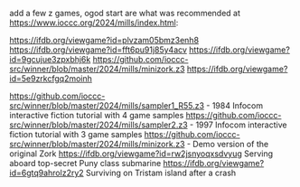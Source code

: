 add a few z games, ogod start are what was recommended at https://www.ioccc.org/2024/mills/index.html:

https://ifdb.org/viewgame?id=plvzam05bmz3enh8
https://ifdb.org/viewgame?id=fft6pu91j85y4acv
https://ifdb.org/viewgame?id=9gcujue3zpxbhj6k
https://github.com/ioccc-src/winner/blob/master/2024/mills/minizork.z3
https://ifdb.org/viewgame?id=5e9zrkcfgq2moinh

https://github.com/ioccc-src/winner/blob/master/2024/mills/sampler1_R55.z3 - 1984 Infocom interactive fiction tutorial with 4 game samples
https://github.com/ioccc-src/winner/blob/master/2024/mills/sampler2.z3 - 1997 Infocom interactive fiction tutorial with 3 game samples
https://github.com/ioccc-src/winner/blob/master/2024/mills/minizork.z3 -  Demo version of the original Zork
https://ifdb.org/viewgame?id=rw2jsnyoqxsdvyug Serving aboard top-secret Puny class submarine
https://ifdb.org/viewgame?id=6gtq9ahrolz2ry2 Surviving on Tristam island after a crash

